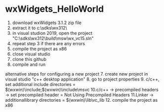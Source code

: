 # wxWidgets_HelloWorld


1. download wxWidgets 3.1.2 zip file
2. extract it to c:\sdks\wx312\
3. in visual studion 2019, open the project "C:\sdks\wx312\build\msw\wx_vc15.sln"
4. repeat step 3 if there are any errors
5. compile the project as x86
6. close visual studio
7. clone this github
8. compile and run


alternative steps for configuring a new project
7. create new project in visual studio "c++ desktop application"
8. go to project properties
9. c/c++, set additional include directories = $(wxwin)\include;$(wxwin)\include\msvc
10.c/c++ -> precompiled headers -> set precompiled header = Not Using Precompiled Headers
11.Linker -> additionallibrary directories = $(wxwin)\lib\vc_lib
12. compile the project as x86
